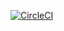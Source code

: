 [![CircleCI](https://circleci.com/gh/NyiNyiZin1/pagination-sorting-with-Ui/tree/circleci-project-setup.svg?style=svg)](https://circleci.com/gh/NyiNyiZin1/pagination-sorting-with-Ui/tree/circleci-project-setup)
